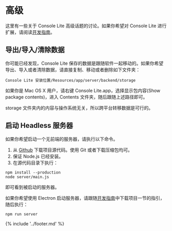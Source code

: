 # 高级

这里有一些关于 Console Lite 高级话题的讨论。如果你希望对 Console Lite 进行扩展，请阅读[开发指南](developer.md)。

## 导出/导入/清除数据

你可能已经发现，Console Lite 保存的数据是跟随软件一起移动的。如果你希望导出、导入或者清除数据，请直接复制、移动或者删除如下文件夹：

```
Console Lite 安装位置/Resources/app/server/backend/storage
```

如果你是 Mac OS X 用户，请右键 Console Lite.app，选择显示包内容(Show package contents)，进入 Contents 文件夹，随后跟随上述路径即可。

storage 文件夹内的内容与操作系统无关，所以跨平台转移数据是可行的。

## 启动 Headless 服务器

如果你希望启动一个无前端的服务器，请执行以下命令。

1. 从 [Github](https://github.com/CircuitCoder/Console-Lite) 下载项目源代码。使用 Git 或者下载压缩包均可。
2. 保证 Node.js 已经安装。
3. 在源代码目录下执行：

```
npm install --production
node server/main.js
```

即可看到被启动的服务器。

如果你希望使用 Electron 启动服务器，请跟随[开发指南](developer.md)中下载项目一节的指引，随后执行：

```
npm run server
```

{% include '../footer.md' %}
